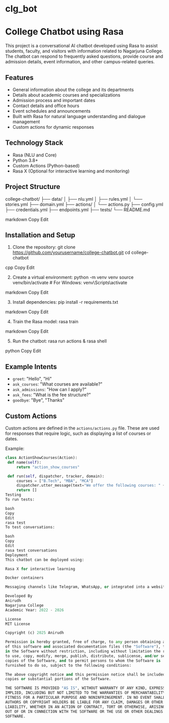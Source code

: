# clg_bot
# College Chatbot using Rasa

This project is a conversational AI chatbot developed using Rasa to assist students, faculty, and visitors with information related to Nagarjuna College. The chatbot can respond to frequently asked questions, provide course and admission details, event information, and other campus-related queries.

## Features

- General information about the college and its departments
- Details about academic courses and specializations
- Admission process and important dates
- Contact details and office hours
- Event schedules and announcements
- Built with Rasa for natural language understanding and dialogue management
- Custom actions for dynamic responses

## Technology Stack

- Rasa (NLU and Core)
- Python 3.8+
- Custom Actions (Python-based)
- Rasa X (Optional for interactive learning and monitoring)

## Project Structure

college-chatbot/
├── data/
│ ├── nlu.yml
│ ├── rules.yml
│ └── stories.yml
├── domain.yml
├── actions/
│ └── actions.py
├── config.yml
├── credentials.yml
├── endpoints.yml
├── tests/
└── README.md

markdown
Copy
Edit

## Installation and Setup

1. Clone the repository:
git clone https://github.com/yourusername/college-chatbot.git
cd college-chatbot

cpp
Copy
Edit

2. Create a virtual environment:
python -m venv venv
source venv/bin/activate # For Windows: venv\Scripts\activate

markdown
Copy
Edit

3. Install dependencies:
pip install -r requirements.txt

markdown
Copy
Edit

4. Train the Rasa model:
rasa train

markdown
Copy
Edit

5. Run the chatbot:
rasa run actions &
rasa shell

python
Copy
Edit

## Example Intents

- `greet`: "Hello", "Hi"
- `ask_courses`: "What courses are available?"
- `ask_admissions`: "How can I apply?"
- `ask_fees`: "What is the fee structure?"
- `goodbye`: "Bye", "Thanks"

## Custom Actions

Custom actions are defined in the `actions/actions.py` file. These are used for responses that require logic, such as displaying a list of courses or dates.

Example:

```python
class ActionShowCourses(Action):
 def name(self):
     return "action_show_courses"

 def run(self, dispatcher, tracker, domain):
     courses = ["B.Tech", "MBA", "MCA"]
     dispatcher.utter_message(text="We offer the following courses: " + ", ".join(courses))
     return []
Testing
To run tests:

bash
Copy
Edit
rasa test
To test conversations:

bash
Copy
Edit
rasa test conversations
Deployment
This chatbot can be deployed using:

Rasa X for interactive learning

Docker containers

Messaging channels like Telegram, WhatsApp, or integrated into a website using a webchat widget

Developed By
Anirudh
Nagarjuna College
Academic Year: 2022 - 2026

License
MIT License

Copyright (c) 2025 Anirudh

Permission is hereby granted, free of charge, to any person obtaining a copy
of this software and associated documentation files (the "Software"), to deal
in the Software without restriction, including without limitation the rights
to use, copy, modify, merge, publish, distribute, sublicense, and/or sell
copies of the Software, and to permit persons to whom the Software is
furnished to do so, subject to the following conditions:

The above copyright notice and this permission notice shall be included in all
copies or substantial portions of the Software.

THE SOFTWARE IS PROVIDED "AS IS", WITHOUT WARRANTY OF ANY KIND, EXPRESS OR
IMPLIED, INCLUDING BUT NOT LIMITED TO THE WARRANTIES OF MERCHANTABILITY,
FITNESS FOR A PARTICULAR PURPOSE AND NONINFRINGEMENT. IN NO EVENT SHALL THE
AUTHORS OR COPYRIGHT HOLDERS BE LIABLE FOR ANY CLAIM, DAMAGES OR OTHER
LIABILITY, WHETHER IN AN ACTION OF CONTRACT, TORT OR OTHERWISE, ARISING FROM,
OUT OF OR IN CONNECTION WITH THE SOFTWARE OR THE USE OR OTHER DEALINGS IN THE
SOFTWARE.

